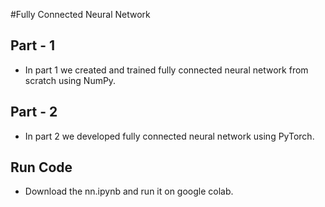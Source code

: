 #Fully Connected Neural Network

## Part - 1
- In part 1 we created and trained fully connected neural network from scratch using NumPy.

## Part - 2 
- In part 2 we developed fully connected neural network using PyTorch.

## Run Code
- Download the nn.ipynb and run it on google colab.

